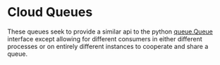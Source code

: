 # Cloud Queues

These queues seek to provide a similar api to the python [queue.Queue](https://docs.python.org/3/library/queue.html) interface except allowing for different consumers in either different processes or on entirely different instances to cooperate and share a queue.

